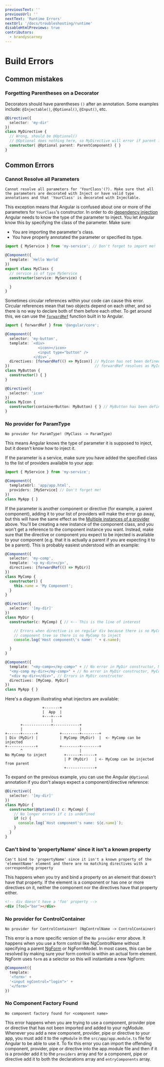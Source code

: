 ```yaml
---
previousText: ''
previousUrl: ''
nextText: 'Runtime Errors'
nextUrl: '/docs/troubleshooting/runtime'
disableHtmlPreviews: true
contributors:
  - brandyscarney
---
```


# Build Errors


## Common mistakes

### Forgetting Parentheses on a Decorator

Decorators should have parentheses `()` after an annotation. Some examples include: `@Injectable()`, `@Optional()`, `@Input()`, etc.

```typescript
@Directive({
  selector: 'my-dir'
})
class MyDirective {
  // Wrong, should be @Optional()
  // @Optional does nothing here, so MyDirective will error if parent is undefined
  constructor( @Optional parent: ParentComponent) { }
}
```

## Common Errors

### Cannot Resolve all Parameters

```shell
Cannot resolve all parameters for 'YourClass'(?). Make sure that all the parameters are decorated with Inject or have valid type annotations and that 'YourClass' is decorated with Injectable.
```

This exception means that Angular is confused about one or more of the parameters for `YourClass`'s constructor. In order to do [dependency injection](https://angular.io/docs/ts/latest/guide/dependency-injection.html) Angular needs to know the type of the parameter to inject. You let Angular know this by specifying the class of the parameter. Make sure:

- You are importing the parameter's class.
- You have properly annotated the parameter or specified its type.

```typescript
import { MyService } from 'my-service'; // Don't forget to import me!

@Component({
  template: `Hello World`
})
export class MyClass {
  // service is of type MyService
  constructor(service: MyService) {

  }
}
```

Sometimes circular references within your code can cause this error. Circular references mean that two objects depend on each other, and so there is no way to declare both of them before each other. To get around this, we can use the [`forwardRef`](https://angular.io/docs/ts/latest/api/core/index/forwardRef-function.html) function built in to Angular.

```ts
import { forwardRef } from '@angular/core';

@Component({
  selector: 'my-button',
  template: `<div>
               <icon></icon>
               <input type="button" />
             </div>`,
  directives: [forwardRef(() => MyIcon)] // MyIcon has not been defined yet
})                                       // forwardRef resolves as MyIcon when MyIcon is needed
class MyButton {
  constructor() { }
}

@Directive({
  selector: 'icon'
})
class MyIcon {
  constructor(containerButton: MyButton) { } // MyButton has been defined
}
```


### No provider for ParamType

```shell
No provider for ParamType! (MyClass -> ParamType)
```

This means Angular knows the type of parameter it is supposed to inject, but it doesn't know how to inject it.

If the parameter is a service, make sure you have added the specified class to the list of providers available to your app:


```typescript
import { MyService } from 'my-service';

@Component({
  templateUrl: 'app/app.html',
  providers: [MyService] // Don't forget me!
})
class MyApp { }
```

If the parameter is another component or directive (for example, a parent component), adding it to your list of providers will make the error go away, but this will have the same effect as the [Multiple instances of a provider](#multiple_instances) above. You'll be creating a new instance of the component class, and you won't get a reference to the component instance you want. Instead, make sure that the directive or component you expect to be injected is available to your component (e.g. that it is actually a parent if you are expecting it to be a parent). This is probably easiest understood with an example:

```typescript
@Component({
  selector: 'my-comp',
  template: '<p my-dir></p>',
  directives: [forwardRef(() => MyDir)]
})
class MyComp {
  constructor() {
    this.name = 'My Component';
  }
}

@Directive({
  selector: '[my-dir]'
})
class MyDir {
  constructor(c: MyComp) { // <-- This is the line of interest

    // Errors when directive is on regular div because there is no MyComp in the
    // component tree so there is no MyComp to inject
    console.log('Host component\'s name: ' + c.name);

  }
}

@Component({
  template: "<my-comp></my-comp>" + // No error in MyDir constructor, MyComp is parent of MyDir
  "<my-comp my-dir></my-comp>" + // No error in MyDir constructor, MyComp is host of MyDir
  "<div my-dir></div>", // Errors in MyDir constructor
  directives: [MyComp, MyDir]
})
class MyApp { }
```

Here's a diagram illustrating what injectors are available:

```
                 +-------+
                 |  App  |
                 +---+---+
                     |
       +-------------+------------+
       |                          |
+------+------+          +--------+--------+
| Div (MyDir) |          | MyComp (MyDir)  |  <- MyComp can be injected
+-------------+          +--------+--------+
       ^                          |
No MyComp to inject        +------+------+
                           | P (MyDir)   | <- MyComp can be injected from parent
                           +-------------+
```

To expand on the previous example, you can use the Angular `@Optional` annotation if you don't always expect a component/directive reference:

```typescript
@Directive({
  selector: '[my-dir]'
})
class MyDir {
  constructor(@Optional() c: MyComp) {
    // No longer errors if c is undefined
    if (c) {
      console.log(`Host component's name: ${c.name}`);
    }
  }
}
```

### Can't bind to 'propertyName' since it isn't a known property

```shell
Can't bind to 'propertyName' since it isn't a known property of the 'elementName' element and there are no matching directives with a corresponding property
```

This happens when you try and bind a property on an element that doesn't have that property. If the element is a component or has one or more directives on it, neither the component nor the directives have that property either.

```html
<!-- div doesn't have a 'foo' property -->
<div [foo]="bar"></div>
```

### No provider for ControlContainer

```shell
No provider for ControlContainer! (NgControlName -> ControlContainer)
```

This error is a more specific version of the `No provider` error above.  It happens when you use a form control like NgControlName without specifying a parent [NgForm](https://angular.io/docs/ts/latest/api/forms/index/NgForm-directive.html) or NgFormModel.  In most cases, this can be resolved by making sure your form control is within an actual form element.  NgForm uses `form` as a selector so this will instantiate a new NgForm:

```typescript
@Component({
  template:
  '<form>' +
  '<input ngControl="login">' +
  '</form>'
})
```

### No Component Factory Found

```shell
No component factory found for <component name>
```

This error happens when you are trying to use a component, provider pipe or directive that has not been imported and added to your ngModule. Whenever you add a new component, provider, pipe or directive to your app, you must add it to the `ngModule` in the `src/app/app.module.ts` file for Angular to be able to use it. To fix this error you can import the offending component, provider, pipe or directive into the app.module file and then if it is a provider add it to the `providers` array and for a component, pipe or directive add it to both the declarations array and `entryComponents` array.
